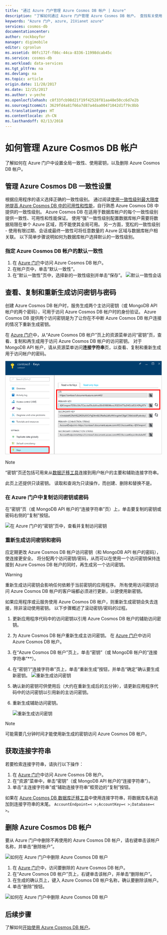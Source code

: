 ```yaml
---
title: "通过 Azure 门户管理 Azure Cosmos DB 帐户 | Azure"
description: "了解如何通过 Azure 门户管理 Azure Cosmos DB 帐户。 查找有关使用 Azure 门户查看、复制、删除和访问帐户的指南。"
keywords: "Azure 门户, azure, 21Vianet azure"
services: cosmos-db
documentationcenter: 
author: rockboyfor
manager: digimobile
editor: cgronlun
ms.assetid: 00fc172f-f86c-44ca-8336-11998dcab45c
ms.service: cosmos-db
ms.workload: data-services
ms.tgt_pltfrm: na
ms.devlang: na
ms.topic: article
origin.date: 11/28/2017
ms.date: 12/25/2017
ms.author: v-yeche
ms.openlocfilehash: c8f33fcb98d21f19f42528f81aa48e50cc6d7e2b
ms.sourcegitcommit: 3629fd4a81f66a7d87a4daa00471042d1f79c8bb
ms.translationtype: HT
ms.contentlocale: zh-CN
ms.lasthandoff: 02/13/2018
---
```

# <a name="how-to-manage-an-azure-cosmos-db-account"></a>如何管理 Azure Cosmos DB 帐户
了解如何在 Azure 门户中设置全局一致性、使用密钥，以及删除 Azure Cosmos DB 帐户。

## <a id="consistency"></a>管理 Azure Cosmos DB 一致性设置
根据应用程序的语义选择正确的一致性级别。 通过阅读[使用一致性级别最大限度地提高 Azure Cosmos DB 中的可用性和性能][consistency]，自行熟悉 Azure Cosmos DB 中提供的一致性级别。 Azure Cosmos DB 在适用于数据库帐户的每个一致性级别提供一致性、可用性和性能保证。 使用“强”一致性级别配置数据库帐户需要将数据局限在单个 Azure 区域，而不能使其全局可用。 另一方面，宽松的一致性级别 - 使用有限过期、会话或最终一致性可将任意数量的 Azure 区域与数据库帐户相关联。 以下简单步骤说明如何为数据库帐户选择默认的一致性级别。

### <a name="to-specify-the-default-consistency-for-an-azure-cosmos-db-account"></a>指定 Azure Cosmos DB 帐户的默认一致性
1. 在 [Azure 门户](https://portal.azure.cn/)中访问 Azure Cosmos DB 帐户。
2. 在帐户页中，单击“默认一致性”。
3. 在“默认一致性”页中，选择新的一致性级别并单击“保存”。
    ![默认一致性会话][5]

## <a id="keys"></a>查看、复制和重新生成访问密钥与密码
创建 Azure Cosmos DB 帐户时，服务生成两个主访问密钥（或 MongoDB API 帐户的两个密码），可用于访问 Azure Cosmos DB 帐户时的身份验证。 Azure Cosmos DB 提供两个访问密钥是为了让你在不中断 Azure Cosmos DB 帐户连接的情况下重新生成密钥。 

在 [Azure 门户](https://portal.azure.cn/)中，从“Azure Cosmos DB 帐户”页上的资源菜单访问“密钥”页，查看、复制和再生成用于访问 Azure Cosmos DB 帐户的访问密钥。 对于 MongoDB API 帐户，请从资源菜单访问**连接字符串**页，以查看、复制和重新生成用于访问帐户的密码。

![Azure 门户屏幕截图，密钥页](./media/manage-account/keys.png)

> [!NOTE]
> “密钥”页还包括可用来从[数据迁移工具](import-data.md)连接到用户帐户的主要和辅助连接字符串。
> 
> 

此页上还提供只读密钥。 读取和查询为只读操作，而创建、删除和替换不是。

### <a name="copy-an-access-key-or-password-in-the-azure-portal"></a>在 Azure 门户中复制访问密钥或密码
在“密钥”页（或 MongoDB API 帐户的“连接字符串”页）上，单击要复制的密钥或密码右侧的“复制”按钮。

![在 Azure 门户的“密钥”页中，查看并复制访问密钥](./media/manage-account/copykeys.png)

### <a name="regenerate-access-keys-and-passwords"></a>重新生成访问密钥和密码
应定期更改 Azure Cosmos DB 帐户访问密钥（和 MongoDB API 帐户的密码），使连接更安全。 将分配两个访问密钥/密码，从而可以在使用一个访问密钥保持连接到 Azure Cosmos DB 帐户的同时，再生成另一个访问密钥。

> [!WARNING]
> 重新生成访问密钥会影响任何依赖于当前密钥的应用程序。 所有使用访问密钥访问 Azure Cosmos DB 帐户的客户端都必须进行更新，以便使用新密钥。
> 
> 

如果应用程序或云服务使用 Azure Cosmos DB 帐户，则重新生成密钥会失去连接，除非滚动使用密钥。 以下步骤概述了滚动密钥/密码的过程。

1. 更新应用程序代码中的访问密钥以引用 Azure Cosmos DB 帐户的辅助访问密钥。
2. 为 Azure Cosmos DB 帐户重新生成主访问密钥。 在 [Azure 门户](https://portal.azure.cn/)中访问 Azure Cosmos DB 帐户。
3. 在“Azure Cosmos DB 帐户”页上，单击“密钥”（或 MongoDB 帐户的“连接字符串”**）。
4. 在“密钥”/“连接字符串”页上，单击“重新生成”按钮，并单击“确定”确认要生成新密钥。
    ![重新生成访问密钥](./media/manage-account/regenerate-keys.png)
5. 确认新的密钥可供使用后（大约在重新生成后的五分钟），请更新应用程序代码中的访问密钥以引用新的主访问密钥。
6. 重新生成辅助访问密钥。

    ![重新生成访问密钥](./media/manage-account/regenerate-secondary-key.png)

> [!NOTE]
> 可能需要几分钟时间才能使用新生成的密钥访问 Azure Cosmos DB 帐户。
> 
> 

## <a name="get-the-connection-string"></a>获取连接字符串
若要检索连接字符串，请执行以下操作： 

1. 在 [Azure 门户](https://portal.azure.cn)中访问 Azure Cosmos DB 帐户。
2. 在“资源”菜单中，单击“密钥”（或 MongoDB API 帐户的“连接字符串”）。
3. 单击“主连接字符串”或“辅助连接字符串”框旁边的“复制”按钮。 

如果在 [Azure Cosmos DB 数据库迁移工具](import-data.md)中使用连接字符串，将数据库名称追加到连接字符串的末尾。 `AccountEndpoint=< >;AccountKey=< >;Database=< >`。

## <a id="delete"></a> 删除 Azure Cosmos DB 帐户
要从 Azure 门户中删除不再使用的 Azure Cosmos DB 帐户，请右键单击该帐户名称，并单击“删除帐户”。

![如何在 Azure 门户中删除 Azure Cosmos DB 帐户](./media/manage-account/deleteaccount.png)

1. 在 [Azure 门户](https://portal.azure.cn/)中，访问要删除的 Azure Cosmos DB 帐户。
2. 在“Azure Cosmos DB 帐户”页上，右键单击该帐户，并单击“删除帐户”。 
3. 在生成的确认页上，键入 Azure Cosmos DB 帐户名称，确认要删除该帐户。
4. 单击“删除”按钮。

![如何在 Azure 门户中删除 Azure Cosmos DB 帐户](./media/manage-account/delete-account-confirm.png)

## <a id="next"></a>后续步骤
了解如何[开始使用 Azure Cosmos DB 帐户](http://go.microsoft.com/fwlink/p/?LinkId=402364)。

<!--Image references-->
[5]: ./media/manage-account/documentdb_change_consistency-1.png

<!--Reference style links - using these makes the source content way more readable than using inline links-->
<!-- Not Available on [bcdr]: /best-practices-availability-paired-regions/ -->
[consistency]: consistency-levels.md
[azureregions]: https://www.azure.cn/support/service-dashboard/#services
[offers]: https://www.azure.cn/pricing/details/cosmos-db/

<!-- Update_Description: update meta properties, wording update, update link -->